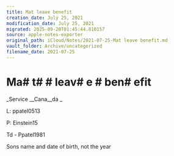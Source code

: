```yaml
---
title: Mat leave benefit
creation_date: July 25, 2021
modification_date: July 25, 2021
migrated: 2025-09-20T01:45:44.810157
source: apple-notes-exporter
original_path: iCloud/Notes/2021-07-25-Mat leave benefit.md
vault_folder: Archive/uncategorized
filename_date: 2021-07-25
---
```



# Ma# t#  # leav# e # ben# efit

_Service __Cana__da _

L: ppatel0513

P: Einstein15

Td -
Ppatel1981

Sons name and date of birth, not the year 
